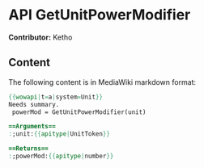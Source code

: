 # API GetUnitPowerModifier

**Contributor:** Ketho

## Content

The following content is in MediaWiki markdown format:

```mediawiki
{{wowapi|t=a|system=Unit}}
Needs summary.
 powerMod = GetUnitPowerModifier(unit)

==Arguments==
:;unit:{{apitype|UnitToken}}

==Returns==
:;powerMod:{{apitype|number}}
```